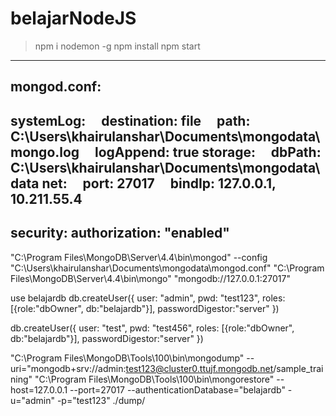 # belajarNodeJS

> npm i nodemon -g
> npm install
> npm start


------

mongod.conf:
-----------------------
systemLog:
    destination: file
    path: C:\Users\khairulanshar\Documents\mongodata\mongo.log
    logAppend: true
storage:
    dbPath: C:\Users\khairulanshar\Documents\mongodata\data
net:
    port: 27017
    bindIp: 127.0.0.1, 10.211.55.4
-----------------------
security:
    authorization: "enabled"
-----------------------

"C:\Program Files\MongoDB\Server\4.4\bin\mongod" --config "C:\Users\khairulanshar\Documents\mongodata\mongod.conf"
"C:\Program Files\MongoDB\Server\4.4\bin\mongo" "mongodb://127.0.0.1:27017"

use belajardb
db.createUser({
    user: "admin",
    pwd: "test123",
    roles: [{role:"dbOwner", db:"belajardb"}],
    passwordDigestor:"server"
})

db.createUser({
    user: "test",
    pwd: "test456",
    roles: [{role:"dbOwner", db:"belajardb"}],
    passwordDigestor:"server"
})


"C:\Program Files\MongoDB\Tools\100\bin\mongodump" --uri="mongodb+srv://admin:test123@cluster0.ttujf.mongodb.net/sample_training"
"C:\Program Files\MongoDB\Tools\100\bin\mongorestore" --host=127.0.0.1 --port=27017 --authenticationDatabase="belajardb" -u="admin" -p="test123" ./dump/

